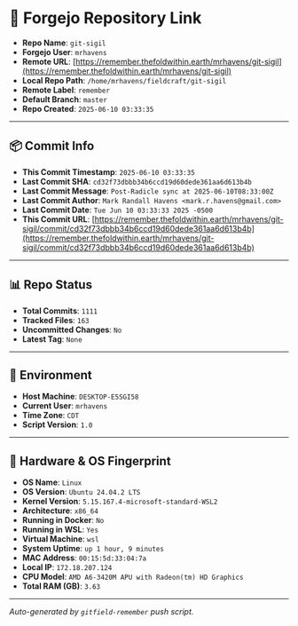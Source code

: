 # 🔗 Forgejo Repository Link

- **Repo Name**: `git-sigil`
- **Forgejo User**: `mrhavens`
- **Remote URL**: [https://remember.thefoldwithin.earth/mrhavens/git-sigil](https://remember.thefoldwithin.earth/mrhavens/git-sigil)
- **Local Repo Path**: `/home/mrhavens/fieldcraft/git-sigil`
- **Remote Label**: `remember`
- **Default Branch**: `master`
- **Repo Created**: `2025-06-10 03:33:35`

---

## 📦 Commit Info

- **This Commit Timestamp**: `2025-06-10 03:33:35`
- **Last Commit SHA**: `cd32f73dbbb34b6ccd19d60dede361aa6d613b4b`
- **Last Commit Message**: `Post-Radicle sync at 2025-06-10T08:33:00Z`
- **Last Commit Author**: `Mark Randall Havens <mark.r.havens@gmail.com>`
- **Last Commit Date**: `Tue Jun 10 03:33:33 2025 -0500`
- **This Commit URL**: [https://remember.thefoldwithin.earth/mrhavens/git-sigil/commit/cd32f73dbbb34b6ccd19d60dede361aa6d613b4b](https://remember.thefoldwithin.earth/mrhavens/git-sigil/commit/cd32f73dbbb34b6ccd19d60dede361aa6d613b4b)

---

## 📊 Repo Status

- **Total Commits**: `1111`
- **Tracked Files**: `163`
- **Uncommitted Changes**: `No`
- **Latest Tag**: `None`

---

## 🧭 Environment

- **Host Machine**: `DESKTOP-E5SGI58`
- **Current User**: `mrhavens`
- **Time Zone**: `CDT`
- **Script Version**: `1.0`

---

## 🧬 Hardware & OS Fingerprint

- **OS Name**: `Linux`
- **OS Version**: `Ubuntu 24.04.2 LTS`
- **Kernel Version**: `5.15.167.4-microsoft-standard-WSL2`
- **Architecture**: `x86_64`
- **Running in Docker**: `No`
- **Running in WSL**: `Yes`
- **Virtual Machine**: `wsl`
- **System Uptime**: `up 1 hour, 9 minutes`
- **MAC Address**: `00:15:5d:33:04:7a`
- **Local IP**: `172.18.207.124`
- **CPU Model**: `AMD A6-3420M APU with Radeon(tm) HD Graphics`
- **Total RAM (GB)**: `3.63`

---

_Auto-generated by `gitfield-remember` push script._
